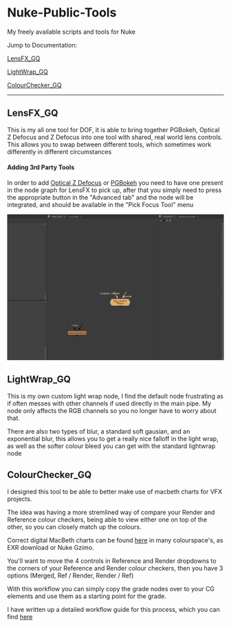 # Nuke-Public-Tools
My freely available scripts and tools for Nuke


Jump to Documentation:

[LensFX_GQ](https://github.com/gquelch/Nuke-Public-Gizmos#lensfx_gq)

[LightWrap_GQ](https://github.com/gquelch/Nuke-Public-Gizmos#lightwrap_gq)

[ColourChecker_GQ](https://github.com/gquelch/Nuke-Public-Gizmos#colourchecker_gq)

---

## LensFX_GQ

This is my all one tool for DOF, it is able to bring together PGBokeh, Optical Z Defocus and Z Defocus into one tool with shared, real world lens controls. This allows you to swap between different tools, which sometimes work differently in different circumstances

#### Adding 3rd Party Tools
In order to add [Optical Z Defocus](https://gist.github.com/jedypod/50a3b68f9b5bbe487e1a) or [PGBokeh](https://peregrinelabs.com/bokeh/) you need to have one present in the node graph for LensFX to pick up, after that you simply need to press the appropriate button in the "Advanced tab" and the node will be integrated, and should be available in the "Pick Focus Tool" menu

![Add 3rd Party DOF Tools](./documentationGifs/addOpticalZdefocus.gif)

## LightWrap_GQ

This is my own custom light wrap node, I find the default node frustrating as if often messes with other channels if used directly in the main pipe. My node only affects the RGB channels so you no longer have to worry about that.

There are also two types of blur, a standard soft gausian, and an exponential blur, this allows you to get a really nice falloff in the light wrap, as well as the softer colour bleed you can get with the standard lightwrap node

## ColourChecker_GQ

I designed this tool to be able to better make use of macbeth charts for VFX projects.

The idea was having a more stremlined way of compare your Render and Reference colour checkers, being able to view either one on top of the other, so you can closely match up the colours.

Correct digital MacBeth charts can be found [here](http://www.nukepedia.com/gizmos/draw/x-rite-colorchecker-classic-2005-gretagmacbeth) in many colourspace's, as EXR download or Nuke Gzimo.

You'll want to move the 4 controls in Reference and Render dropdowns to the corners of your Reference and Render colour checkers, then you have 3 options (Merged, Ref / Render, Render / Ref)

With this workflow you can simply copy the grade nodes over to your CG elements and use them as a starting point for the grade.

I have written up a detailed workflow guide for this process, which you can find [here](https://gquelch.github.io/2020/05/14/Colour-Checker-Nuke-Workflow-d6e754f150584b09ba230bf43706539d/)
